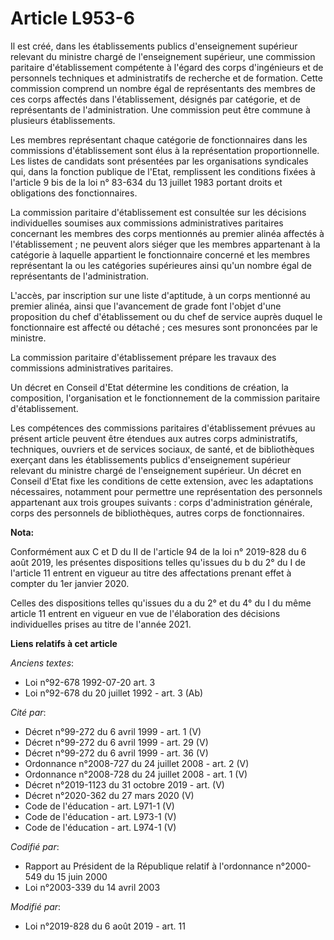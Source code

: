 # Article L953-6

Il est créé, dans les établissements publics d'enseignement supérieur relevant du ministre chargé de l'enseignement
supérieur, une commission paritaire d'établissement compétente à l'égard des corps d'ingénieurs et de personnels techniques
et administratifs de recherche et de formation. Cette commission comprend un nombre égal de représentants des membres de ces
corps affectés dans l'établissement, désignés par catégorie, et de représentants de l'administration. Une commission peut
être commune à plusieurs établissements.

Les membres représentant chaque catégorie de fonctionnaires dans les commissions d'établissement sont élus à la
représentation proportionnelle. Les listes de candidats sont présentées par les organisations syndicales qui, dans la
fonction publique de l'Etat, remplissent les conditions fixées à l'article 9 bis de la loi n° 83-634 du 13 juillet 1983
portant droits et obligations des fonctionnaires.

La commission paritaire d'établissement est consultée sur les décisions individuelles soumises aux commissions
administratives paritaires concernant les membres des corps mentionnés au premier alinéa affectés à l'établissement ; ne
peuvent alors siéger que les membres appartenant à la catégorie à laquelle appartient le fonctionnaire concerné et les
membres représentant la ou les catégories supérieures ainsi qu'un nombre égal de représentants de l'administration.

L'accès, par inscription sur une liste d'aptitude, à un corps mentionné au premier alinéa, ainsi que l'avancement de grade
font l'objet d'une proposition du chef d'établissement ou du chef de service auprès duquel le fonctionnaire est affecté ou
détaché ; ces mesures sont prononcées par le ministre.

La commission paritaire d'établissement prépare les travaux des commissions administratives paritaires.

Un décret en Conseil d'Etat détermine les conditions de création, la composition, l'organisation et le fonctionnement de la
commission paritaire d'établissement.

Les compétences des commissions paritaires d'établissement prévues au présent article peuvent être étendues aux autres corps
administratifs, techniques, ouvriers et de services sociaux, de santé, et de bibliothèques exerçant dans les établissements
publics d'enseignement supérieur relevant du ministre chargé de l'enseignement supérieur. Un décret en Conseil d'Etat fixe
les conditions de cette extension, avec les adaptations nécessaires, notamment pour permettre une représentation des
personnels appartenant aux trois groupes suivants : corps d'administration générale, corps des personnels de bibliothèques,
autres corps de fonctionnaires.

**Nota:**

Conformément aux C et D du II de l'article 94 de la loi n° 2019-828 du 6 août 2019, les présentes dispositions telles
qu'issues du b du 2° du I de l'article 11 entrent en vigueur au titre des affectations prenant effet à compter du 1er janvier
2020.

Celles des dispositions telles qu'issues du a du 2° et du 4° du I du même article 11 entrent en vigueur en vue de
l'élaboration des décisions individuelles prises au titre de l'année 2021.

**Liens relatifs à cet article**

_Anciens textes_:

  - Loi n°92-678 1992-07-20 art. 3
  - Loi n°92-678 du 20 juillet 1992 - art. 3 (Ab)

_Cité par_:

  - Décret n°99-272 du 6 avril 1999 - art. 1 (V)
  - Décret n°99-272 du 6 avril 1999 - art. 29 (V)
  - Décret n°99-272 du 6 avril 1999 - art. 36 (V)
  - Ordonnance n°2008-727 du 24 juillet 2008 - art. 2 (V)
  - Ordonnance n°2008-728 du 24 juillet 2008 - art. 1 (V)
  - Décret n°2019-1123 du 31 octobre 2019 - art. (V)
  - Décret n°2020-362 du 27 mars 2020 (V)
  - Code de l'éducation - art. L971-1 (V)
  - Code de l'éducation - art. L973-1 (V)
  - Code de l'éducation - art. L974-1 (V)

_Codifié par_:

  - Rapport au Président de la République relatif à l'ordonnance n°2000-549 du 15 juin 2000
  - Loi n°2003-339 du 14 avril 2003

_Modifié par_:

  - Loi n°2019-828 du 6 août 2019 - art. 11
